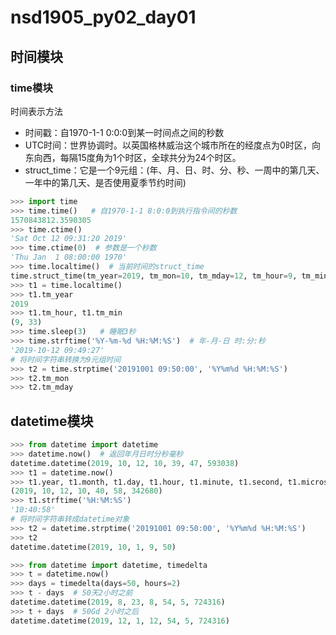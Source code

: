 # nsd1905_py02_day01

## 时间模块

### time模块

时间表示方法

- 时间戳：自1970-1-1 0:0:0到某一时间点之间的秒数
- UTC时间：世界协调时。以英国格林威治这个城市所在的经度点为0时区，向东向西，每隔15度角为1个时区，全球共分为24个时区。
- struct_time：它是一个9元组：(年、月、日、时、分、秒、一周中的第几天、一年中的第几天、是否使用夏季节约时间)

```python
>>> import time
>>> time.time()   # 自1970-1-1 8:0:0到执行指令间的秒数
1570843812.3590305
>>> time.ctime()
'Sat Oct 12 09:31:20 2019'
>>> time.ctime(0)  # 参数是一个秒数
'Thu Jan  1 08:00:00 1970'
>>> time.localtime()  # 当前时间的struct_time
time.struct_time(tm_year=2019, tm_mon=10, tm_mday=12, tm_hour=9, tm_min=33, tm_sec=10, tm_wday=5, tm_yday=285, tm_isdst=0)
>>> t1 = time.localtime()
>>> t1.tm_year
2019
>>> t1.tm_hour, t1.tm_min
(9, 33)
>>> time.sleep(3)   # 睡眠3秒
>>> time.strftime('%Y-%m-%d %H:%M:%S')  # 年-月-日 时:分:秒
'2019-10-12 09:49:27'
# 将时间字符串转换为9元组时间
>>> t2 = time.strptime('20191001 09:50:00', '%Y%m%d %H:%M:%S')
>>> t2.tm_mon
>>> t2.tm_mday
```

## datetime模块

```python
>>> from datetime import datetime
>>> datetime.now()  # 返回年月日时分秒毫秒
datetime.datetime(2019, 10, 12, 10, 39, 47, 593038)
>>> t1 = datetime.now()
>>> t1.year, t1.month, t1.day, t1.hour, t1.minute, t1.second, t1.microsecond
(2019, 10, 12, 10, 40, 58, 342680)
>>> t1.strftime('%H:%M:%S')
'10:40:58'
# 将时间字符串转成datetime对象
>>> t2 = datetime.strptime('20191001 09:50:00', '%Y%m%d %H:%M:%S')
>>> t2
datetime.datetime(2019, 10, 1, 9, 50)

>>> from datetime import datetime, timedelta
>>> t = datetime.now()
>>> days = timedelta(days=50, hours=2)
>>> t - days  # 50天2小时之前
datetime.datetime(2019, 8, 23, 8, 54, 5, 724316)
>>> t + days  # 50Gd 2小时之后
datetime.datetime(2019, 12, 1, 12, 54, 5, 724316)
```















